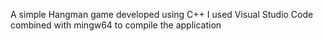 A simple Hangman game developed using C++
I used Visual Studio Code combined with mingw64 to compile the application